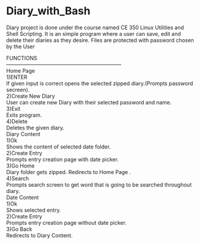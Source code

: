 # Diary_with_Bash
Diary project is done under the course named CE 350 Linux Utilities and Shell Scripting. It is an simple program where a user can save, edit and delete their diaries as they desire. Files are protected with password chosen by the User <br>

FUNCTIONS<br>
——————————————————————<br>
Home Page<br>
1)ENTER<br>
If given input is correct opens the selected zipped diary.(Prompts password secreen).<br>
2)Create New Diary<br>
User can create new Diary with their selected password and name.<br>
3)Exit<br>
Exits program.<br>
4)Delete<br>
Deletes the given diary.<br>
Diary Content<br>
1)Ok<br>
Shows the content of selected date folder.<br>
2)Create Entry<br>
Prompts entry creation page with date picker.<br>
3)Go Home<br>
Diary folder gets zipped. Redirects to Home Page .<br>
4)Search<br>
Prompts search screen to get word that is going to be searched throughout diary.<br>
Date Content<br>
1)Ok<br>
Shows selected entry.<br>
2)Create Entry<br>
Prompts entry creation page without date picker.<br>
3)Go Back<br>
Redirects to Diary Content.<br>

